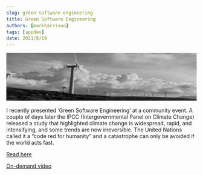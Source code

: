 ```yaml
---
slug: green-software-engineering 
title: Green Software Engineering
authors: [markharrison]
tags: [appdev]
date: 2021/8/19
---
```


![](images/gse.png)

I recently presented ‘Green Software Engineering’ at a community event. A couple of days later the IPCC (Intergovernmental Panel on Climate Change) released a study that highlighted climate change is widespread, rapid, and intensifying, and some trends are now irreversible. The United Nations called it a “code red for humanity” and a catastrophe can only be avoided if the world acts fast.

[Read here](https://cloudblogs.microsoft.com/industry-blog/en-gb/technetuk/2021/08/19/sustainability-and-green-software-engineering/)

[On-demand video](https://www.youtube.com/watch?v=Tcvr30NRWmA)
